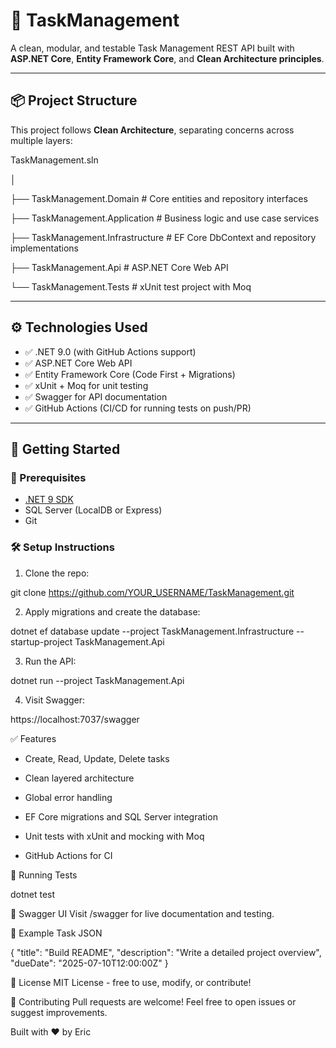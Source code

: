 # 📝 TaskManagement

A clean, modular, and testable Task Management REST API built with **ASP.NET Core**, **Entity Framework Core**, and **Clean Architecture principles**.

---

## 📦 Project Structure

This project follows **Clean Architecture**, separating concerns across multiple layers:

TaskManagement.sln

│

├── TaskManagement.Domain # Core entities and repository interfaces

├── TaskManagement.Application # Business logic and use case services

├── TaskManagement.Infrastructure # EF Core DbContext and repository implementations

├── TaskManagement.Api # ASP.NET Core Web API

└── TaskManagement.Tests # xUnit test project with Moq

---

## ⚙️ Technologies Used

- ✅ .NET 9.0 (with GitHub Actions support)
- ✅ ASP.NET Core Web API
- ✅ Entity Framework Core (Code First + Migrations)
- ✅ xUnit + Moq for unit testing
- ✅ Swagger for API documentation
- ✅ GitHub Actions (CI/CD for running tests on push/PR)

---

## 🚀 Getting Started

### 🔧 Prerequisites

- [.NET 9 SDK](https://dotnet.microsoft.com/en-us/download/dotnet/9.0)
- SQL Server (LocalDB or Express)
- Git

### 🛠 Setup Instructions

1. Clone the repo:

git clone https://github.com/YOUR_USERNAME/TaskManagement.git

2. Apply migrations and create the database:

dotnet ef database update --project TaskManagement.Infrastructure --startup-project TaskManagement.Api

3. Run the API:

dotnet run --project TaskManagement.Api

4. Visit Swagger:

https://localhost:7037/swagger

✅ Features

- Create, Read, Update, Delete tasks

- Clean layered architecture

- Global error handling

- EF Core migrations and SQL Server integration

- Unit tests with xUnit and mocking with Moq

- GitHub Actions for CI

🧪 Running Tests

dotnet test

📸 Swagger UI
Visit /swagger for live documentation and testing.

📂 Example Task JSON

{
  "title": "Build README",
  "description": "Write a detailed project overview",
  "dueDate": "2025-07-10T12:00:00Z"
}

📃 License
MIT License - free to use, modify, or contribute!

🙌 Contributing
Pull requests are welcome! Feel free to open issues or suggest improvements.

Built with ❤️ by Eric
